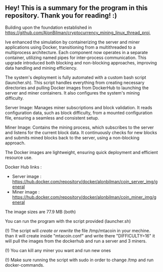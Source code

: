 Hey! This is a summary for the program in this repository. Thank you for reading! :)
--------------------------------------------------------------------------------------------


Building upon the foundation established in https://github.com/AlonBilman/cryptocurrency_mining_linux_thread_proj, 

Ive enhanced the simulation by containerizing the server and miner applications using Docker, transitioning from a multithreaded to a multiprocess architecture. 
Each component now operates in a separate container, utilizing named pipes for inter-process communication. This upgrade introduced both blocking and non-blocking approaches, improving data handling and mining efficiency.

The system's deployment is fully automated with a custom bash script (launcher.sh). This script handles everything from creating necessary directories and pulling Docker images from DockerHub to launching the server and miner containers. 
It also configures the system's mining difficulty.

Server Image: Manages miner subscriptions and block validation. It reads configuration data, such as block difficulty, from a mounted configuration file, ensuring a seamless and consistent setup.

Miner Image: Contains the mining process, which subscribes to the server and listens for the current block data. It continuously checks for new blocks and submits mined blocks back to the server, using a non-blocking approach.

The Docker images are lightweight, ensuring quick deployment and efficient resource use. 

Docker Hub links : 
 - Server image : https://hub.docker.com/repository/docker/alonbilman/coin_server_img/general 
 - Miner image : https://hub.docker.com/repository/docker/alonbilman/coin_miner_img/general
				   
The image sizes are 77.9 MB (both)

You can run the program with the script provided (launcher.sh)

(!) The script will *create or rewrite* the file /tmp/mtacoin in your mechine. 
	than it will create inside "mtacoin.conf" and write there "DIFFICULTY=16" 
	it will pull the images from the dockerhub and run a server and 3 miners. 
 
(!) You can kill any miner you want and run new ones 
 
(!) Make sure running the script with sudo in order to change /tmp and run docker-commands.



